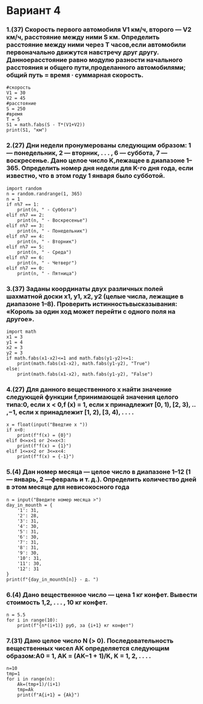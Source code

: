 # Вариант 4

### 1.(37) Скорость первого автомобиля V1 км/ч, второго — V2 км/ч, расстояние между ними S км. Определить расстояние между ними через T часов,если автомобили первоначально движутся навстречу друг другу. Данноерасстояние равно модулю разности начального расстояния и общего пути,проделанного автомобилями; общий путь = время · суммарная скорость. 

``` import math
#скорость
V1 = 30
V2 = 45
#расстояние
S = 250
#время
T = 5
S1 = math.fabs(S - T*(V1+V2))
print(S1, "км")
```

### 2.(27) Дни недели пронумерованы следующим образом: 1 — понедельник, 2 — вторник, . . . , 6 — суббота, 7 — воскресенье. Дано целое число K,лежащее в диапазоне 1–365. Определить номер дня недели для K-го дня года, если известно, что в этом году 1 января было субботой.

```
import random
n = random.randrange(1, 365)
n = 1
if n%7 == 1:
    print(n, " - Суббота")
elif n%7 == 2:
    print(n, " - Воскресенье")
elif n%7 == 3:
    print(n, " - Понедельник")
elif n%7 == 4:
    print(n, " - Вторник")
elif n%7 == 5:
    print(n, " - Среда")
elif n%7 == 6:
    print(n, " - Четверг")
elif n%7 == 0:
    print(n, " - Пятница")
```

### 3.(37) 3аданы координаты двух различных полей шахматной доски x1, y1, x2, y2 (целые числа, лежащие в диапазоне 1–8). Проверить истинностьвысказывания: «Король за один ход может перейти с одного поля на другое».

```
import math
x1 = 3
y1 = 4
x2 = 3
y2 = 3
if math.fabs(x1-x2)<=1 and math.fabs(y1-y2)<=1:
    print(math.fabs(x1-x2), math.fabs(y1-y2), "True")
else:
    print(math.fabs(x1-x2), math.fabs(y1-y2), "False")
```

### 4.(27) Для данного вещественного x найти значение следующей функции f,принимающей значения целого типа:0, если x < 0,f (x) = 1, если x принадлежит [0, 1), [2, 3), .. ,−1, если x принадлежит [1, 2), [3, 4), . . . .

```
x = float(input("Введтие x "))
if x<0:
    print(f"f(x) = {0}")
elif 0<=x<1 or 2<=x<3:
    print(f"f(x) = {1}")
elif 1<=x<2 or 3<=x<4:
    print(f"f(x) = {-1}")
```

### 5.(4) Дан номер месяца — целое число в диапазоне 1–12 (1 — январь, 2 —февраль и т. д.). Определить количество дней в этом месяце для невисокосного года

```
n = input("Введите номер месяца >")
day_in_mounth = {
    '1': 31,
    '2': 28,
    '3': 31,
    '4': 30,
    '5': 31,
    '6': 30,
    '7': 31,
    '8': 31,
    '9': 30,
    '10': 31,
    '11': 30,
    '12': 31
}
print(f"{day_in_mounth[n]} - д. ")
```
### 6.(4) Дано вещественное число — цена 1 кг конфет. Вывести стоимость 1,2, . . . , 10 кг конфет. 
```
n = 5.5
for i in range(10):
    print(f"{n*(i+1)} руб, за {i+1} кг конфет")
```

### 7.(31) Дано целое число N (> 0). Последовательность вещественных чисел AK определяется следующим образом:A0 = 1, AK = (AK−1 + 1)/K, K = 1, 2, . . . .

```
n=10
tmp=1
for i in range(n):
    Ak=(tmp+1)/(i+1)
    tmp=Ak
    print(f"A{i+1} = {Ak}")
```
